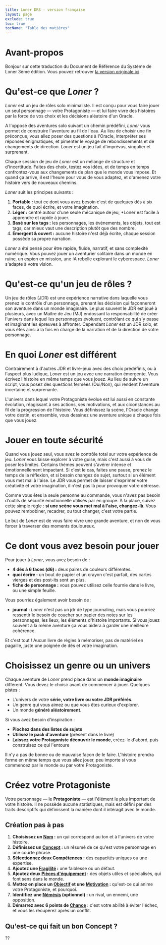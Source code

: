 ```yaml
---
title: Loner DRS - version française
layout: page
exclude: true
toc: true
tocName: "Table des matières"
---
```


# Avant-propos

Bonjour sur cette traduction du Document de Référence du Système de Loner 3ème édition. Vous pouvez retrouver [la version originale ici](https://loner.zotiquestgames.com/#/en/loner-en).

# Qu'est-ce que *Loner* ?

*Loner* est un jeu de rôles solo minimaliste. Il est conçu pour vous faire jouer un seul personnage — votre Protagoniste — et lui faire vivre des histoires par la force de vos choix et les décisions aléatoire d'un Oracle.

A l'opposé des aventures solo suivant un chemin prédéfini, *Loner* vous permet de construire l'aventure au fil de l'eau. Au lieu de choisir une fin préconçue, vous allez poser des questions à l'Oracle, interpréter ses réponses énigmatiques, et pimenter le voyage de rebondissements et de changements de direction. *Loner* est un jeu fait d'imprévus, singulier et surprenant.

Chaque session de jeu de *Loner* est un mélange de structure et d'incertitude. Faites des choix, testez vos idées, et de temps en temps confrontez-vous aux changements de plan que le monde vous impose. Et quand ça arrive, il est l'heure pour vous de vous adaptez, et d'amenez votre histoire vers de nouveaux chemins.

*Loner* suit les principes suivants :

1. **Portable :** tout ce dont vous avez besoin c'est de quelques dés à six faces, de quoi écrire, et votre imagination.
2. **Léger :** centré autour d'une seule mécanique de jeu, *Loner est facile à apprendre et rapide à jouer.
3. **Basé sur les tags :** les personnages, les événements, les objets, tout est tags, car mieux vaut une description plutôt que des nombre.
4. **Émergent & ouvert :** aucune histoire n'est déjà écrite, chaque session possède sa propre narration.

*Loner* a été pensé pour être rapide, fluide, narratif, et sans complexité numérique. Vous pouvez jouer un aventurier solitaire dans un monde en ruine, un espion en mission, une IA rebelle explorant le cyberespace. *Loner* s'adapte à votre vision.

# Qu'est-ce qu'un jeu de rôles ?

Un jeu de rôles (JDR) est une expérience narrative dans laquelle vous prenez le contrôle d'un personnage, prenant les décision qui façonneront son aventure dans un monde imaginaire. Le plus souvent le JDR est joué à plusieurs, avec un Maître de Jeu (MJ) endossant la responsabilité de créer l'univers dans lequel les personnages évoluent, contrôlant ce qui s'y passe et imaginant les épreuves à affronter. Cependant *Loner* est un JDR solo, et vous êtes ainsi à la fois en charge de la narration et de la direction de votre personnage.

# En quoi *Loner* est différent

Contrairement à d'autres JDR et livre-jeux avec des choix prédéfinis, ou à l'aspect plus ludique, *Loner* est un jeu avec une narration émergente. Vous écrivez l'histoire en même temps que vous jouez. Au lieu de suivre un script, vous posez des questions fermées (Oui/Non), qui rendent l'aventure incertaine et surprenante.

L'univers dans lequel votre Protagoniste évolue est lui aussi en constante évolution, réagissant à ses actions, ses motivations, et aux ciconstances au fil de la progression de l'histoire. Vous définissez la scène, l'Oracle change votre destin, et ensemble, vous dessinez une aventure unique à chaque fois que vous jouez.

# Jouer en toute sécurité

Quand vous jouez seul, vous avez le contrôle total sur votre expérience de jeu. *Loner* vous laisse explorer à votre guise, mais c'est aussi à vous de poser les limites. Certains thèmes peuvent s'avérer intense et émotionnellement impactant. Si c'est le cas, faites une pause, prenez le temps de la réflexion, et si besoin changez de sujet, surtout si un élément vous met mal à l'aise. Le JDR vous permet de laisser s'exprimer votre créativité et votre imagination, il n'est pas là pour provoquer votre détresse.

Comme vous êtes la seule personne au commande, vous n'avez pas besoin d'outils de sécurité émotionnelle utilisés par en groupe. À la place, suivez cette simple règle : **si une scène vous met mal à l'aise, changez-là**. Vous pouvez rembobiner, recadrer, ou tout changer, c'est votre partie.

Le but de *Loner* est de vous faire vivre une grande aventure, et non de vous forcer à traverser des moments douloureux.

# Ce dont vous avez besoin pour jouer

Pour jouer à *Loner*, vous avez besoin de :

- **4 dés à 6 faces (d6) :** deux paires de couleurs différentes.
- **quoi écrire :** un bout de papier et un crayon c'est parfait, des cartes vierges et des post-its sont un plus.
- **fiche de personnage :** vous pouvez utilisez celle fournie dans le livre, ou une simple feuille.

Vous pourriez également avoir besoin de :

- **journal :** *Loner* n'est pas un jdr de type journaling, mais vous pourriez ressentir le besoin de coucher sur papier des notes sur les personnages, les lieux, les éléments d'histoire importants. Si vous jouez souvent à la même aventure ça vous aidera à garder une meilleure cohérence.

Et c'est tout ! Aucun livre de règles à mémoriser, pas de matériel en pagaille, juste une poignée de dés et votre imagination.

# Choisissez un genre ou un univers

Chaque aventure de *Loner* prend place dans un **monde imaginaire** différent. Vous devez le choisir avant de commencer à jouer. Quelques pistes :

- L'univers de votre **série, votre livre ou votre JDR préférés**.
- Un genre qui vous aimez ou que vous êtes curieux d'explorer.
- Un monde **généré aléatoirement**.

Si vous avez besoin d'inspiration :

- **Piochez dans des listes de sujets**
- **Utilisez le pack d'aventure** (présent dans le livre)
- **Laissez votre Protagoniste découvrir le monde**, créez-le d'abord, puis construisez ce qui l'entoure

Il n'y a pas de bonne ou de mauvaise façon de le faire. L'histoire prendra forme en même temps que vous allez jouer, peu importe si vous commencez par le monde ou par votre Protagoniste.

# Créez votre Protagoniste

Votre personnage — le **Protagoniste** — est l'élément le plus important de votre histoire. Il ne possède aucune statistiques, mais est défini par des traits descriptifs qui définissent la manière dont il intéragit avec le monde.

## Création pas à pas

1. **Choisissez un <u>Nom</u> :** un qui correspond au ton et à l'univers de votre histoire.
2. **Définissez un <u>Concept</u> :** un résumé de ce qu'est votre personnage en une courte phrase.
3. **Sélectionnez deux <u>Compétences</u> :** des capacités uniques ou une expertise.
4. **Ajoutez une <u>Fragilité</u> :** une faiblesse ou un défaut.
5. **Ajoutez deux <u>Pièces d'équipement</u> :** des objets utiles et spécialisés, qui font sens dans le monde.
6. **Mettez en place un <u>Objectif</u> et une <u>Motivation</u> :** qu'est-ce qui anime votre Protagoniste, et pourquoi.
7. **Identifiez une <u>Némésis</u> (optionnel) :** un rival, un ennemi, une opposition.
8. **Démarrez avec 6 points de <u>Chance</u> :** c'est votre abilité à éviter l'échec, et vous les récupérez après un conflit.

## Qu'est-ce qui fait un bon **Concept** ?

??


